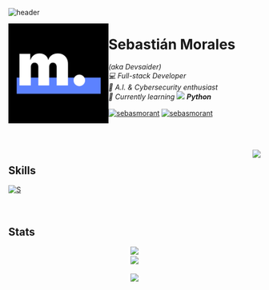 ![header](https://capsule-render.vercel.app/api?type=waving&color=auto&height=220&section=header&text=Devsaider&fontSize=60&animation=fadeIn&fontAlignY=38&desc=fullstack%20developer&descAlignY=51&descAlign=62)

<a href="https://sebasmorant.dev" target="blank"><img width="200" height="200" align="left" src="https://raw.githubusercontent.com/nzkdevsaider/nzkdevsaider.github.io/main/public/iconm.png"></a>

# Sebastián Morales
<i>(aka Devsaider)</i><br>
<i>💻 Full-stack Developer</i><br>
<i>🤖 A.I. & Cybersecurity enthusiast</i><br>
<i>🌱 Currently learning ![](https://api.iconify.design/skill-icons/python-dark.svg?color=white) **Python** </i><br>
<p>
<a href="https://linkedin.com/in/sebasmorant" target="blank"><img align="center" width="90px" src="https://api.iconify.design/prime/linkedin.svg?color=white" alt="sebasmorant" height="30" width="40" /></a>
<a href="https://instagram.com/sebasmorant" target="blank"><img align="center" width="90px" src="https://api.iconify.design/prime/instagram.svg?color=white" alt="sebasmorant" height="30" width="40" /></a>
</p>

<br><br><br>
  <img align="right" src="https://komarev.com/ghpvc/?username=nzkdevsaider"/>

## Skills
[![S](https://skillicons.dev/icons?i=js,html,css,express,mongodb,mysql,postgres,py,react,tailwind,latex,docker,nextjs,nodejs,flutter,firebase,supabase,deno,figma,vercel)](https://skillicons.dev)
<br><br><br>

## Stats
<p align="center">
  <img src="https://github-readme-stats.vercel.app/api?username=nzkdevsaider&theme=merko&count_private=true&show_icons=true&hide_title=true&hide=stars" />
  <br/>
  <img src="http://github-readme-streak-stats.herokuapp.com?user=nzkdevsaider&theme=dark&hide_border=true&date_format=M%20j%5B%2C%20Y%5D)" />
<p align="center">
  <a href="https://github.com/nzkdevsaider">
    <img
      align="center"
      src="https://github-profile-trophy.vercel.app/?username=nzkdevsaider&theme=onedark&no-frame=true&row=1&&margin-w=20&no-bg=true"/>
  </a>
</a>
</p>

